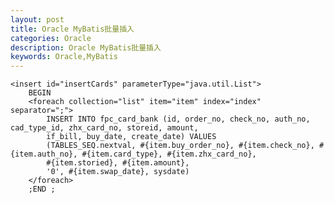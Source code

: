 ```yaml
---
layout: post
title: Oracle MyBatis批量插入
categories: Oracle
description: Oracle MyBatis批量插入
keywords: Oracle,MyBatis
---
```


    <insert id="insertCards" parameterType="java.util.List">
        BEGIN
        <foreach collection="list" item="item" index="index" separator=";">
            INSERT INTO fpc_card_bank (id, order_no, check_no, auth_no, cad_type_id, zhx_card_no, storeid, amount,
            if_bill, buy_date, create_date) VALUES
            (TABLES_SEQ.nextval, #{item.buy_order_no}, #{item.check_no}, #{item.auth_no}, #{item.card_type}, #{item.zhx_card_no},
            #{item.storied}, #{item.amount},
            '0', #{item.swap_date}, sysdate)
        </foreach>
        ;END ;